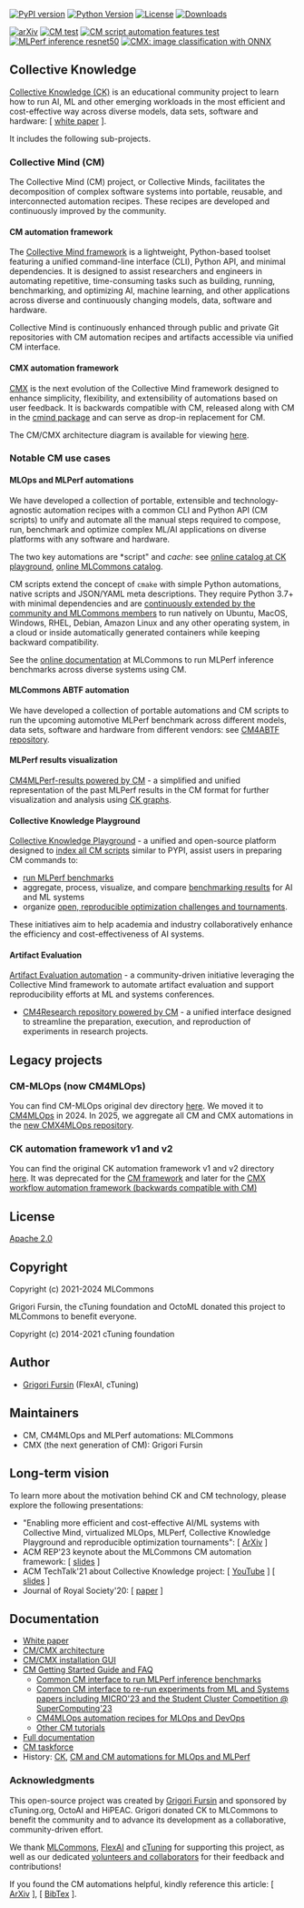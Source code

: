 [![PyPI version](https://badge.fury.io/py/cmind.svg)](https://pepy.tech/project/cmind)
[![Python Version](https://img.shields.io/badge/python-3+-blue.svg)](https://github.com/mlcommons/ck/tree/master/cm/cmind)
[![License](https://img.shields.io/badge/License-Apache%202.0-green)](LICENSE.md)
[![Downloads](https://static.pepy.tech/badge/cmind)](https://pepy.tech/project/cmind)

[![arXiv](https://img.shields.io/badge/arXiv-2406.16791-b31b1b.svg)](https://arxiv.org/abs/2406.16791)
[![CM test](https://github.com/mlcommons/ck/actions/workflows/test-cm.yml/badge.svg)](https://github.com/mlcommons/ck/actions/workflows/test-cm.yml)
[![CM script automation features test](https://github.com/mlcommons/ck/actions/workflows/test-cm-script-features.yml/badge.svg)](https://github.com/mlcommons/ck/actions/workflows/test-cm-script-features.yml)
[![MLPerf inference resnet50](https://github.com/mlcommons/ck/actions/workflows/test-cm-mlperf-inference-resnet50.yml/badge.svg)](https://github.com/mlcommons/ck/actions/workflows/test-cm-mlperf-inference-resnet50.yml)
[![CMX: image classification with ONNX](https://github.com/mlcommons/ck/actions/workflows/test-cmx-image-classification-onnx.yml/badge.svg)](https://github.com/mlcommons/ck/actions/workflows/test-cmx-image-classification-onnx.yml)

## Collective Knowledge

[Collective Knowledge (CK)](https://cKnowledge.org) 
is an educational community project to learn how to run AI, ML and other emerging workloads 
in the most efficient and cost-effective way across diverse models, data sets, software and hardware:
[ [white paper](https://arxiv.org/abs/2406.16791) ].

It includes the following sub-projects.

### Collective Mind (CM)

The Collective Mind (CM) project, or Collective Minds, facilitates the
decomposition of complex software systems into portable, reusable, and
interconnected automation recipes. These recipes are developed and
continuously improved by the community.

#### CM automation framework

The [Collective Mind framework](https://github.com/mlcommons/ck/tree/master/cm) 
is a lightweight, Python-based toolset featuring 
a unified command-line interface (CLI), Python API, and minimal dependencies. 
It is designed to assist researchers and engineers in automating repetitive, time-consuming 
tasks such as building, running, benchmarking, and optimizing AI, machine learning, 
and other applications across diverse and continuously changing models, data, software and hardware.

Collective Mind is continuously enhanced through public and private Git repositories
with CM automation recipes and artifacts accessible via unified CM interface.

#### CMX automation framework

[CMX](https://github.com/mlcommons/ck/tree/master/cmx) is the next evolution 
of the Collective Mind framework designed to enhance simplicity, flexibility, and extensibility of automations 
based on user feedback. It is backwards compatible with CM, released along with CM 
in the [cmind package](https://pypi.org/project/cmind/) and can serve as drop-in replacement for CM.

The CM/CMX architecture diagram is available for viewing 
[here](https://github.com/mlcommons/ck/tree/master/docs/specs/cm-diagram-v3.5.1.png).



### Notable CM use cases

#### MLOps and MLPerf automations

We have developed a collection of portable, extensible and technology-agnostic automation recipes
with a common CLI and Python API (CM scripts) to unify and automate 
all the manual steps required to compose, run, benchmark and optimize complex ML/AI applications 
on diverse platforms with any software and hardware. 

The two key automations are *script" and *cache*:
see [online catalog at CK playground](https://access.cknowledge.org/playground/?action=scripts),
[online MLCommons catalog](https://docs.mlcommons.org/cm4mlops/scripts).

CM scripts extend the concept of `cmake` with simple Python automations, native scripts
and JSON/YAML meta descriptions. They require Python 3.7+ with minimal dependencies and are 
[continuously extended by the community and MLCommons members](https://github.com/mlcommons/ck/blob/master/CONTRIBUTING.md)
to run natively on Ubuntu, MacOS, Windows, RHEL, Debian, Amazon Linux
and any other operating system, in a cloud or inside automatically generated containers
while keeping backward compatibility.

See the [online documentation](https://docs.mlcommons.org/inference) 
at MLCommons to run MLPerf inference benchmarks across diverse systems using CM.

#### MLCommons ABTF automation

We have developed a collection of portable automations and CM scripts to run the upcoming 
automotive MLPerf benchmark across different models, data sets, software 
and hardware from different vendors: see [CM4ABTF repository](https://github.com/mlcommons/cm4abtf).

#### MLPerf results visualization

[CM4MLPerf-results powered by CM](https://github.com/mlcommons/cm4mlperf-results) - 
a simplified and unified representation of the past MLPerf results 
in the CM format for further visualization and analysis using [CK graphs](https://access.cknowledge.org/playground/?action=experiments).

#### Collective Knowledge Playground

[Collective Knowledge Playground](https://access.cKnowledge.org) - 
a unified and open-source platform designed to [index all CM scripts](https://access.cknowledge.org/playground/?action=scripts) similar to PYPI,
assist users in preparing CM commands to:

* [run MLPerf benchmarks](https://access.cknowledge.org/playground/?action=howtorun)
* aggregate, process, visualize, and compare [benchmarking results](https://access.cknowledge.org/playground/?action=experiments) for AI and ML systems
* organize [open, reproducible optimization challenges and tournaments](https://access.cknowledge.org/playground/?action=challenges). 

These initiatives aim to help academia and industry
collaboratively enhance the efficiency and cost-effectiveness of AI systems.

#### Artifact Evaluation

[Artifact Evaluation automation](https://cTuning.org/ae) - a community-driven initiative 
leveraging the Collective Mind framework to automate artifact evaluation 
and support reproducibility efforts at ML and systems conferences.

* [CM4Research repository powered by CM](https://github.com/ctuning/cm4research) - 
a unified interface designed to streamline the preparation, execution, and reproduction of experiments in research projects.


## Legacy projects 

### CM-MLOps (now CM4MLOps)

You can find CM-MLOps original dev directory [here](https://github.com/mlcommons/ck/tree/master/cm-mlops).
We moved it to [CM4MLOps](https://github.com/mlcommons/ck/tree/master/cm4mlops) in 2024.
In 2025, we aggregate all CM and CMX automations in the [new CMX4MLOps repository](https://github.com/mlcommons/ck/tree/master/cmx4mlops).

### CK automation framework v1 and v2

You can find the original CK automation framework v1 and v2 directory [here](https://github.com/mlcommons/ck/tree/master/ck).
It was deprecated for the [CM framework](https://github.com/mlcommons/ck/tree/master/cm)
and later for the [CMX workflow automation framework (backwards compatible with CM)](https://github.com/mlcommons/ck/tree/master/cmx)


## License

[Apache 2.0](LICENSE.md)

## Copyright

Copyright (c) 2021-2024 MLCommons

Grigori Fursin, the cTuning foundation and OctoML donated this project to MLCommons to benefit everyone.

Copyright (c) 2014-2021 cTuning foundation

## Author

* [Grigori Fursin](https://cKnowledge.org/gfursin) (FlexAI, cTuning)

## Maintainers

* CM, CM4MLOps and MLPerf automations: MLCommons
* CMX (the next generation of CM): Grigori Fursin

## Long-term vision

To learn more about the motivation behind CK and CM technology, please explore the following presentations:

* "Enabling more efficient and cost-effective AI/ML systems with Collective Mind, virtualized MLOps, MLPerf, Collective Knowledge Playground and reproducible optimization tournaments": [ [ArXiv](https://arxiv.org/abs/2406.16791) ]
* ACM REP'23 keynote about the MLCommons CM automation framework: [ [slides](https://doi.org/10.5281/zenodo.8105339) ] 
* ACM TechTalk'21 about Collective Knowledge project: [ [YouTube](https://www.youtube.com/watch?v=7zpeIVwICa4) ] [ [slides](https://learning.acm.org/binaries/content/assets/leaning-center/webinar-slides/2021/grigorifursin_techtalk_slides.pdf) ]
* Journal of Royal Society'20: [ [paper](https://royalsocietypublishing.org/doi/10.1098/rsta.2020.0211) ]

## Documentation

* [White paper](https://arxiv.org/abs/2406.16791)
* [CM/CMX architecture](https://github.com/mlcommons/ck/tree/master/docs/specs/cm-diagram-v3.5.1.png)
* [CM/CMX installation GUI](https://access.cknowledge.org/playground/?action=install)
* [CM Getting Started Guide and FAQ](https://github.com/mlcommons/ck/tree/master/docs/getting-started.md)
  * [Common CM interface to run MLPerf inference benchmarks](https://github.com/mlcommons/ck/tree/master/docs/mlperf/inference)
  * [Common CM interface to re-run experiments from ML and Systems papers including MICRO'23 and the Student Cluster Competition @ SuperComputing'23](https://github.com/mlcommons/ck/tree/master/docs/tutorials/common-interface-to-reproduce-research-projects.md)
  * [CM4MLOps automation recipes for MLOps and DevOps](https://access.cknowledge.org/playground/?action=scripts)
  * [Other CM tutorials](https://github.com/mlcommons/ck/tree/master/docs/tutorials)
* [Full documentation](https://github.com/mlcommons/ck/tree/master/docs/README.md)
* [CM taskforce](https://github.com/mlcommons/ck/tree/master/docs/taskforce.md)
* History: [CK](https://github.com/mlcommons/ck/tree/master/docs/history.md), [CM and CM automations for MLOps and MLPerf](https://github.com/mlcommons/ck/blob/master/HISTORY.CM.md)


### Acknowledgments

This open-source project was created by [Grigori Fursin](https://cKnowledge.org/gfursin)
and sponsored by cTuning.org, OctoAI and HiPEAC.
Grigori donated CK to MLCommons to benefit the community
and to advance its development as a collaborative, community-driven effort.

We thank [MLCommons](https://mlcommons.org), [FlexAI](https://flex.ai) 
and [cTuning](https://cTuning.org) for supporting this project,
as well as our dedicated [volunteers and collaborators](https://github.com/mlcommons/ck/blob/master/CONTRIBUTING.md)
for their feedback and contributions!

If you found the CM automations helpful, kindly reference this article:
[ [ArXiv](https://arxiv.org/abs/2406.16791) ], [ [BibTex](https://github.com/mlcommons/ck/blob/master/citation.bib) ].
